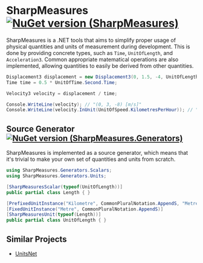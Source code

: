 # SharpMeasures [![NuGet version (SharpMeasures)](https://img.shields.io/nuget/v/SharpMeasures.svg?style=plastic)](https://www.nuget.org/packages/SharpMeasures/)

SharpMeasures is a .NET tools that aims to simplify proper usage of physical quantities and units of measurement during development. This is done by providing concrete types, such as `Time`, `UnitOfLength`, and `Acceleration3`. Common appropriate matematical operations are also implemented, allowing quantities to easily be derived from other quantities.

```csharp
Displacement3 displacement = new Displacement3(0, 1.5, -4, UnitOfLength.Metre);
Time time = 0.5 * UnitOfTime.Second.Time;

Velocity3 velocity = displacement / time;

Console.WriteLine(velocity); // "(0, 3, -8) [m/s]"
Console.WriteLine(velocity.InUnit(UnitOfSpeed.KilometresPerHour)); // "(0, 10.8, 28.8)"
```

## Source Generator [![NuGet version (SharpMeasures.Generators)](https://img.shields.io/nuget/v/SharpMeasures.Generators.svg?style=plastic)](https://www.nuget.org/packages/SharpMeasures.Generators/)

SharpMeasures is implemented as a source generator, which means that it's trivial to make your own set of quantities and units from scratch.

```csharp
using SharpMeasures.Generators.Scalars;
using SharpMeasures.Generators.Units;

[SharpMeasuresScalar(typeof(UnitOfLength))]
public partial class Length { }

[PrefixedUnitInstance("Kilometre", CommonPluralNotation.AppendS, "Metre", MetricPrefixName.Kilo)]
[FixedUnitInstance("Metre", CommonPluralNotation.AppendS)]
[SharpMeasuresUnit(typeof(Length))]
public partial class UnitOfLength { }
```

## Similar Projects

   - [UnitsNet](https://github.com/angularsen/UnitsNet)
